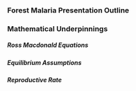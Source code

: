 ### Forest Malaria Presentation Outline

### Mathematical Underpinnings
##### Ross Macdonald Equations
##### Equilibrium Assumptions
##### Reproductive Rate